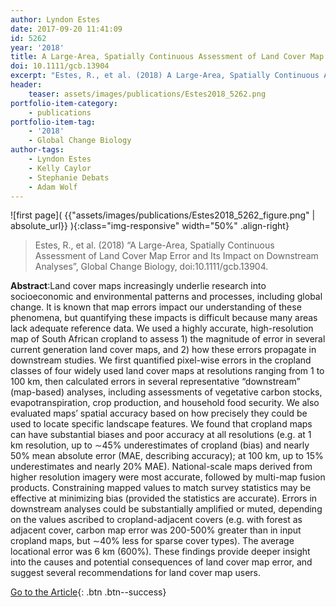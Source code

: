 ```yaml
---
author: Lyndon Estes
date: 2017-09-20 11:41:09
id: 5262
year: '2018'
title: A Large-Area, Spatially Continuous Assessment of Land Cover Map Error and Its Impact on Downstream Analyses
doi: 10.1111/gcb.13904
excerpt: "Estes, R., et al. (2018) A Large-Area, Spatially Continuous Assessment of Land Cover Map Error and Its Impact on Downstream Analyses, Global Change Biology, doi:10.1111/gcb.13904"
header:
    teaser: assets/images/publications/Estes2018_5262.png
portfolio-item-category:
    - publications
portfolio-item-tag:
    - '2018'
    - Global Change Biology
author-tags:
    - Lyndon Estes
    - Kelly Caylor
    - Stephanie Debats
    - Adam Wolf
---
```


![first page]( {{"assets/images/publications/Estes2018_5262_figure.png" | absolute_url}} ){:class="img-responsive" width="50%" .align-right}


> Estes, R., et al. (2018) “A Large-Area, Spatially Continuous Assessment of Land Cover Map Error and Its Impact on Downstream Analyses”, Global Change Biology, doi:10.1111/gcb.13904.


**Abstract**:Land cover maps increasingly underlie research into socioeconomic and environmental patterns and processes, including global change. It is known that map errors impact our understanding of these phenomena, but quantifying these impacts is difficult because many areas lack adequate reference data. We used a highly accurate, high-resolution map of South African cropland to assess 1) the magnitude of error in several current generation land cover maps, and 2) how these errors propagate in downstream studies. We first quantified pixel-wise errors in the cropland classes of four widely used land cover maps at resolutions ranging from 1 to 100 km, then calculated errors in several representative “downstream” (map-based) analyses, including assessments of vegetative carbon stocks, evapotranspiration, crop production, and household food security. We also evaluated maps’ spatial accuracy based on how precisely they could be used to locate specific landscape features. We found that cropland maps can have substantial biases and poor accuracy at all resolutions (e.g. at 1 km resolution, up to ∼45% underestimates of cropland (bias) and nearly 50% mean absolute error (MAE, describing accuracy); at 100 km, up to 15% underestimates and nearly 20% MAE). National-scale maps derived from higher resolution imagery were most accurate, followed by multi-map fusion products. Constraining mapped values to match survey statistics may be effective at minimizing bias (provided the statistics are accurate). Errors in downstream analyses could be substantially amplified or muted, depending on the values ascribed to cropland-adjacent covers (e.g. with forest as adjacent cover, carbon map error was 200-500% greater than in input cropland maps, but ∼40% less for sparse cover types). The average locational error was 6 km (600%). These findings provide deeper insight into the causes and potential consequences of land cover map error, and suggest several recommendations for land cover map users.


[Go to the Article](http://onlinelibrary.wiley.com/doi/10.1111/gcb.13904/full){: .btn .btn--success}